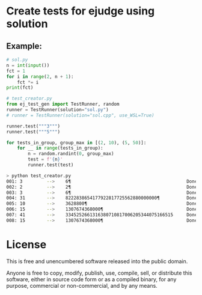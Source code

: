 # Create tests for ejudge using solution

## Example:

```python
# sol.py
n = int(input())
fct = 1
for i in range(2, n + 1):
    fct *= i
print(fct)
```

```python
# test_creator.py
from ej_test_gen import TestRunner, random
runner = TestRunner(solution="sol.py")
# runner = TestRunner(solution="sol.cpp", use_WSL=True)

runner.test("""3""")
runner.test("""5""")

for tests_in_group, group_max in [(2, 10), (5, 50)]:
    for __ in range(tests_in_group):
        n = random.randint(0, group_max)
        test = f'{n}'
        runner.test(test)
```


```bash
> python test_creator.py
001: 3         -->    6¶                                           Done! 0.27c
002: 2         -->    2¶                                           Done! 0.25c
003: 3         -->    6¶                                           Done! 0.26c
004: 31        -->    8222838654177922817725562880000000¶          Done! 0.25c
005: 10        -->    3628800¶                                     Done! 0.26c
006: 15        -->    1307674368000¶                               Done! 0.26c
007: 41        -->    3345252661316380710817006205344075166515     Done! 0.27c
008: 15        -->    1307674368000¶                               Done! 0.27c
```


# License

This is free and unencumbered software released into the public domain.

Anyone is free to copy, modify, publish, use, compile, sell, or distribute this software, either in source code form or as a compiled binary, for any purpose, commercial or non-commercial, and by any means.
